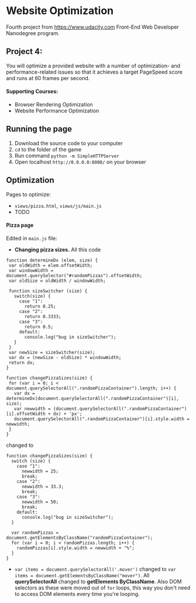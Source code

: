 # Website Optimization

Fourth project from https://www.udacity.com Front-End Web Developer Nanodegree program.

## Project 4:

You will optimize a provided website with a number of optimization- and performance-related issues so that it achieves a target PageSpeed score and runs at 60 frames per second.

#### Supporting Courses:
* Browser Rendering Optimization
* Website Performance Optimization

## Running the page
1. Download the source code to your computer
2. `cd` to the folder of the game
3. Run command `python -m SimpleHTTPServer`
4. Open localhost `http://0.0.0.0:8000/` on your browser

## Optimization
Pages to optimize:
* `views/pizza.html`, `views/js/main.js`
* TODO

#### Pizza page
Edited in `main.js` file:
* __Changing pizza sizes.__ All this code
```
function determineDx (elem, size) {
 var oldWidth = elem.offsetWidth;
 var windowWidth = document.querySelector("#randomPizzas").offsetWidth;
 var oldSize = oldWidth / windowWidth;

 function sizeSwitcher (size) {
   switch(size) {
     case "1":
       return 0.25;
     case "2":
       return 0.3333;
     case "3":
       return 0.5;
     default:
       console.log("bug in sizeSwitcher");
   }
 }
 var newSize = sizeSwitcher(size);
 var dx = (newSize - oldSize) * windowWidth;
 return dx;
}

function changePizzaSizes(size) {
 for (var i = 0; i < document.querySelectorAll(".randomPizzaContainer").length; i++) {
   var dx = determineDx(document.querySelectorAll(".randomPizzaContainer")[i], size);
   var newwidth = (document.querySelectorAll(".randomPizzaContainer")[i].offsetWidth + dx) + 'px';
   document.querySelectorAll(".randomPizzaContainer")[i].style.width = newwidth;
 }
}
```
changed to
```
function changePizzaSizes(size) {
  switch (size) {
    case "1":
      newwidth = 25;
      break;
    case "2":
      newwidth = 33.3;
      break;
    case "3":
      newwidth = 50;
      break;
    default:
      console.log("bug in sizeSwitcher");
  }

  var randomPizzas = document.getElementsByClassName("randomPizzaContainer");
  for (var i = 0; i < randomPizzas.length; i++) {
    randomPizzas[i].style.width = newwidth + "%";
  }
}
```

* `var items = document.querySelectorAll('.mover')` changed to  `var items = document.getElementsByClassName("mover")`. All __querySelectorAll__ changed to __getElements ByClassName__. Also DOM selectors as these were moved out of `for` loops, this way you don't need to access DOM elements every time you're looping.
